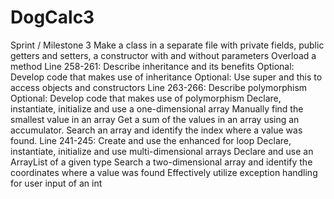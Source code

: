 # DogCalc3
Sprint / Milestone 3
Make a class in a separate file with private fields, public getters and setters, a constructor with and without parameters
Overload a method
Line 258-261: Describe inheritance and its benefits
Optional: Develop code that makes use of inheritance
Optional: Use super and this to access objects and constructors
Line 263-266: Describe polymorphism
Optional: Develop code that makes use of polymorphism
Declare, instantiate, initialize and use a one-dimensional array
Manually find the smallest value in an array
Get a sum of the values in an array using an accumulator.
Search an array and identify the index where a value was found.
Line 241-245: Create and use the enhanced for loop
Declare, instantiate, initialize and use multi-dimensional arrays
Declare and use an ArrayList of a given type
Search a two-dimensional array and identify the coordinates where a value was found
Effectively utilize exception handling for user input of an int
